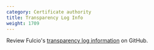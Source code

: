 ```yaml
---
category: Certificate authority
title: Transparency Log Info
weight: 1709
---
```


Review Fulcio's [transparency log information](https://github.com/sigstore/fulcio/blob/main/docs/ctlog.md) on GitHub.